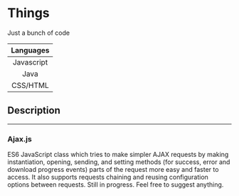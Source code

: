 # Things
Just a bunch of code 

| Languages    |
|:------------:|
| Javascript   |
| Java 	       |
| CSS/HTML     | <- fewer

## Description
---
### Ajax.js
ES6 JavaScript class which tries to make simpler AJAX requests by making instantiation, opening, sending, and setting methods (for success, error and download progress events) parts of the request more easy and faster to access. It also supports requests chaining and reusing configuration options between requests.
Still in progress. Feel free to suggest anything.